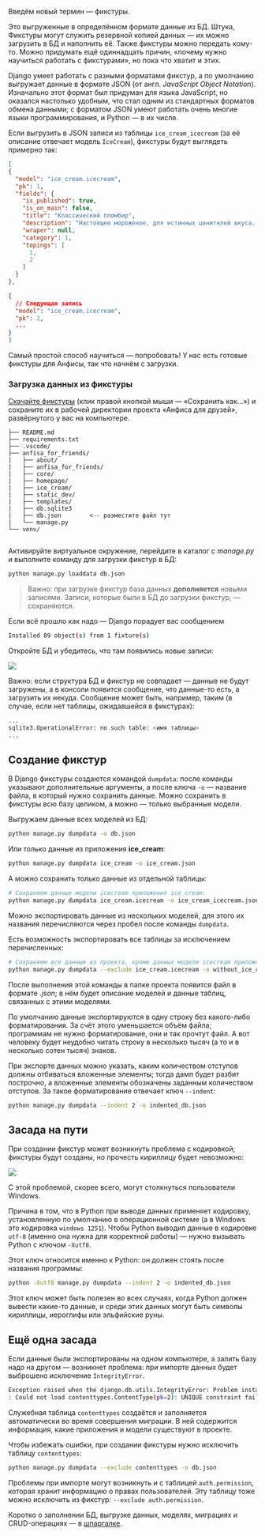 Введём новый термин — фикстуры.

Это выгруженные в определённом формате данные из БД. Штука, Фикстуры могут служить резервной копией данных — их можно загрузить в БД и наполнить её. Также фикстуры можно передать кому-то. Можно придумать ещё одиннадцать причин, «почему нужно научиться работать с фикстурами», но пока что хватит и этих.

Django умеет работать с разными форматами фикстур, а по умолчанию выгружает данные в формате JSON (от англ. _JavaScript Object Notation_). Изначально этот формат был придуман для языка JavaScript, но оказался настолько удобным, что стал одним из стандартных форматов обмена данными; с форматом JSON умеют работать очень многие языки программирования, и Python — в их числе.

Если выгрузить в JSON записи из таблицы `ice_cream_icecream` (за её описание отвечает модель `IceCream`), фикстуры будут выглядеть примерно так:

```json
[
{
  "model": "ice_cream.icecream",
  "pk": 1,
  "fields": {
    "is_published": true,
    "is_on_main": false,
    "title": "Классический пломбир",
    "description": "Настоящее мороженое, для истинных ценителей вкуса. Если на столе появляется пломбир — это ненадолго.",
    "wraper": null,
    "category": 1,
    "topings": [
      1,
      2
    ]
  }
},

{
  // Следующая запись
  "model": "ice_cream.icecream",
  "pk": 2,
  ...
}
] 
```

Самый простой способ научиться — попробовать! У нас есть готовые фикстуры для Анфисы, так что начнём с загрузки.

### Загрузка данных из фикстуры

[Скачайте фикстуры](https://code.s3.yandex.net/backend-developer/db.json) (клик правой кнопкой мыши — «Сохранить как…») и сохраните их в рабочей директории проекта «Анфиса для друзей», развёрнутого у вас на компьютере.

```tree
├── README.md
├── requirements.txt
├── .vscode/   
├── anfisa_for_friends/
|   ├── about/
|   ├── anfisa_for_friends/
|   ├── core/
|   ├── homepage/
|   ├── ice_cream/
|   ├── static_dev/
|   ├── templates/
|   ├── db.sqlite3      
|   ├── db.json        <-- разместите файл тут     
|   └── manage.py
└── venv/
 
```

Активируйте виртуальное окружение, перейдите в каталог с _manage.py_ и выполните команду для загрузки фикстур в БД:

```bash
python manage.py loaddata db.json 
```

> Важно: при загрузке фикстур база данных **дополняется** новыми записями. Записи, которые были в БД до загрузки фикстур, — сохраняются.

Если всё прошло как надо — Django порадует вас сообщением

```bash
Installed 89 object(s) from 1 fixture(s) 
```

Откройте БД и убедитесь, что там появились новые записи:

![](https://pictures.s3.yandex.net/resources/S3.2_20_1679040406.png)

Важно: если структура БД и фикстур не совпадает — данные не будут загружены, а в консоли появится сообщение, что данные-то есть, а загрузить их некуда. Сообщение может быть, например, таким (в случае, если нет таблицы, ожидавшейся в фикстурах):

```bash
...
sqlite3.OperationalError: no such table: <имя таблицы>
... 
```

## Создание фикстур

В Django фикстуры создаются командой `dumpdata`: после команды указывают дополнительные аргументы, а после ключа `-o` — название файла, в который нужно сохранить данные. Можно сохранить в фикстуры всю базу целиком, а можно — только выбранные модели.

Выгружаем данные всех моделей из БД:
```bash
python manage.py dumpdata -o db.json  
```

Или только данные из приложения **ice_cream**:
```bash
python manage.py dumpdata ice_cream -o ice_cream.json 
```

А можно сохранить только данные из отдельной таблицы:
```bash
# Сохраняем данные модели icecream приложения ice_cream:
python manage.py dumpdata ice_cream.icecream -o ice_cream_icecream.json 
```

Можно экспортировать данные из нескольких моделей, для этого их названия перечисляются через пробел после команды `dumpdata`.

Есть возможность экспортировать все таблицы за исключением перечисленных:
```bash
# Сохраняем все данные из проекта, кроме данных модели icecream приложения ice_cream:
python manage.py dumpdata --exclude ice_cream.icecream -o without_ice_cream_icecream.json 
```

После выполнения этой команды в папке проекта появится файл в формате _.json_; в нём будет описание моделей и данные таблиц, связанных с этими моделями.

По умолчанию данные экспортируются в одну строку без какого-либо форматирования. За счёт этого уменьшается объём файла; программам не нужно форматирование, они и так прочтут файл. А вот человеку будет неудобно читать строку в несколько тысяч (а то и в несколько сотен тысяч) знаков.

При экспорте данных можно указать, каким количеством отступов должны отбиваться вложенные элементы; тогда дамп будет разбит построчно, а вложенные элементы обозначены заданным количеством отступов. За такое форматирование отвечает ключ `--indent`:
```bash
python manage.py dumpdata --indent 2 -o indented_db.json 
```

## Засада на пути

При создании фикстур может возникнуть проблема с кодировкой; фикстуры будут созданы, но прочесть кириллицу будет невозможно:

![](https://pictures.s3.yandex.net/resources/S3.2_21_1679040436.png)

С этой проблемой, скорее всего, могут столкнуться пользователи Windows.

Причина в том, что в Python при выводе данных применяет кодировку, установленную по умолчанию в операционной системе (а в Windows это кодировка `windows 1251`). Чтобы Python выводил данные в кодировке `utf-8` (именно она нужна для корректной работы) — нужно вызывать Python с ключом `-Xutf8`.

Этот ключ относится именно к Python: он должен стоять после названия программы:
```bash
python -Xutf8 manage.py dumpdata --indent 2 -o indented_db.json 
```

Этот ключ может быть полезен во всех случаях, когда Python должен вывести какие-то данные, и среди этих данных могут быть символы кириллицы, иероглифы или эльфийские руны.

## Ещё одна засада

Если данные были экспортированы на одном компьютере, а залить базу надо на другом — возникнет проблема: при импорте данных будет выброшено исключение `IntegrityError`.

```bash
Exception raised when the django.db.utils.IntegrityError: Problem installing fixture <адрес фикстуры> 
: Could not load contenttypes.ContentType(pk=2): UNIQUE constraint failed: django_content_type.app_label, django_content_type.modelrelational integrity of the database is affected, e.g. a foreign key check fails, duplicate key, etc.  
```

Служебная таблица `contenttypes` создаётся и заполняется автоматически во время совершения миграции. В ней содержится информация, какие приложения и модели существуют в проекте.

Чтобы избежать ошибки, при создании фикстуры нужно исключить таблицу `contenttypes`:
```bash
python manage.py dumpdata --exclude contenttypes -o db.json 
```

Проблемы при импорте могут возникнуть и с таблицей `auth.permission`, которая хранит информацию о правах пользователей. Эту таблицу тоже можно исключить из фикстур: `--exclude auth.permission`.

Коротко о заполнении БД, выгрузке данных, моделях, миграциях и CRUD-операциях — в [шпаргалке](https://code.s3.yandex.net/Python-dev/cheatsheets/029-django-orm-modeli-migratsii-crud-vygruzka-v-json/029-django-orm-modeli-migratsii-crud-vygruzka-v-json.html).
